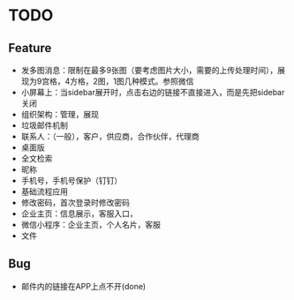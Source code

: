 # TODO

## Feature

- 发多图消息：限制在最多9张图（要考虑图片大小，需要的上传处理时间），展现为9宫格，4方格，2图，1图几种模式。参照微信
- 小屏幕上：当sidebar展开时，点击右边的链接不直接进入，而是先把sidebar关闭
- 组织架构：管理，展现
- 垃圾邮件机制
- 联系人：（一般），客户，供应商，合作伙伴，代理商
- 桌面版
- 全文检索
- 昵称
- 手机号，手机号保护（钉钉）
- 基础流程应用
- 修改密码，首次登录时修改密码
- 企业主页：信息展示，客服入口，
- 微信小程序：企业主页，个人名片，客服
- 文件


## Bug

- 邮件内的链接在APP上点不开(done)
